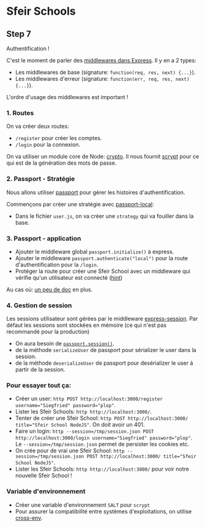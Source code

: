 # Sfeir Schools

## Step 7

Authentification !

C'est le moment de parler des [middlewares dans Express](https://expressjs.com/en/guide/using-middleware.html). Il y en a 2 types:

- Les middlewares de base (signature: `function(req, res, next) {...}`).
- Les middlewares d'erreur (signature: `function(err, req, res, next) {...}`).

L'ordre d'usage des middlewares est important !

### 1. Routes

On va créer deux routes:

- `/register` pour créer les comptes.
- `/login` pour la connexion.

On va utiliser un module core de Node: [crypto](https://nodejs.org/dist/latest-v14.x/docs/api/crypto.html). Il nous fournit [scrypt](https://nodejs.org/dist/latest-v14.x/docs/api/crypto.html#crypto_crypto_scrypt_password_salt_keylen_options_callback) pour ce qui est de la génération des mots de passe.

### 2. Passport - Stratégie

Nous allons utiliser [passport](https://www.passportjs.org/) pour gérer les histoires d'authentification.

Commençons par créer une stratégie avec [passport-local](https://www.passportjs.org/packages/passport-local/):
- Dans le fichier `user.js`, on va créer une `strategy` qui va fouiller dans la base.

### 3. Passport - application

- Ajouter le middleware global `passport.initialize()` à express.
- Ajouter le middleware `passport.authenticate("local")` pour la route d'authentification pour la `/login`.
- Protéger la route pour créer une Sfeir School avec un middleware qui vérifie qu'un utilisateur est connecté ([hint](https://github.com/jaredhanson/passport/blob/882d65e69d5b56c6b88dd0248891af9e0d80244b/lib/http/request.js#L83))
  
Au cas où: [un peu de doc](https://github.com/jwalton/passport-api-docs) en plus.

### 4. Gestion de session

Les sessions utilisateur sont gérées par le middleware [express-session](https://github.com/expressjs/session). Par défaut les sessions sont stockées en mémoire (ce qui n'est pas recommandé pour la production)

- On aura besoin de [`passport.session()`](https://github.com/jwalton/passport-api-docs/tree/18f7336ce91f0300068c944197017c0815d71b5f#passportsessionoptions).
- de la méthode `serializeUser` de passport pour sérializer le user dans la session.
- de la méthode `deserializeUser` de passport pour desérializer le user à partir de la session.

### Pour essayer tout ça:

- Créer un user: `http POST http://localhost:3000/register username="Siegfried" password="plop"`.
- Lister les Sfeir Schools: `http http://localhost:3000/`.
- Tenter de créer une Sfeir School: `http POST http://localhost:3000/ title="Sfeir School NodeJS"`. On doit avoir un 401.
- Faire un login: `http --session=/tmp/session.json POST http://localhost:3000/login username="Siegfried" password="plop"`. Le `--session=/tmp/session.json` permet de persister les cookies etc.
- On crée pour de vrai une Sfeir School: `http --session=/tmp/session.json POST http://localhost:3000/ title="Sfeir School NodeJS"`.
- Lister les Sfeir Schools: `http http://localhost:3000/` pour voir notre nouvelle Sfeir School !

### Variable d'environnement

- Créer une variable d'environnement `SALT` pour `scrypt`
- Pour assurer la compatibilité entre systèmes d'exploitations, on utilise [cross-env](https://www.npmjs.com/package/cross-env).
